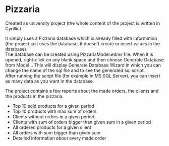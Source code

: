 # Pizzaria
Created as university project (the whole content of the project is written in Cyrillic)

It simply uses a Pizzaria database which is already filled with information (the project just uses the database, it doesn't create or insert values in the database).  
The database can be created using PizzariaModel.edmx file. When it is opened, right-click on any blank space and then choose Generate Database from Model... This will display Generate Database Wizard in which you can change the name of the sql file and to see the generated sql script.  
After running the script file (for example in MS SQL Server), you can insert as many data as you want in the database.  
  
The project contains a few reports about the made orders, the clients and the products in the pizzaria.  
- Top 10 sold products for a given period
- Top 10 products with max sum of orders
- Clients without orders in a given period
- Clients with sum of orders bigger than given sum in a given period
- All ordered products for a given client
- All orders with sum bigger than given sum
- Detailed information about every made order
